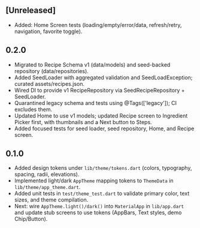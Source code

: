 ## [Unreleased]

- Added: Home Screen tests (loading/empty/error/data, refresh/retry, navigation, favorite toggle).

## 0.2.0

- Migrated to Recipe Schema v1 (data/models) and seed-backed repository (data/repositories).
- Added SeedLoader with aggregated validation and SeedLoadException; curated assets/recipes.json.
- Wired DI to provide v1 RecipeRepository via SeedRecipeRepository + SeedLoader.
- Quarantined legacy schema and tests using @Tags(['legacy']); CI excludes them.
- Updated Home to use v1 models; updated Recipe screen to Ingredient Picker first, with thumbnails and a Next button to Steps.
- Added focused tests for seed loader, seed repository, Home, and Recipe screen.

## 0.1.0

- Added design tokens under `lib/theme/tokens.dart` (colors, typography, spacing, radii, elevations).
- Implemented light/dark `AppTheme` mapping tokens to `ThemeData` in `lib/theme/app_theme.dart`.
- Added unit tests in `test/theme_test.dart` to validate primary color, text sizes, and theme compilation.
- Next: wire `AppTheme.light()/dark()` into `MaterialApp` in `lib/app.dart` and update stub screens to use tokens (AppBars, Text styles, demo Chip/Button).

